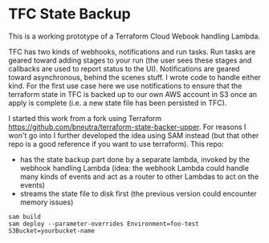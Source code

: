 # TFC State Backup

This is a working prototype of a Terraform Cloud Webook handling Lambda.

TFC has two kinds of webhooks, notifications and run tasks. Run tasks are geared toward adding stages to your run (the user sees these stages and callbacks are used to report status to the UI). Notifications are geared toward asynchronous, behind the scenes stuff. I wrote code to handle either kind. For the first use case here we use notifications to ensure that the terraform state in TFC is backed up to our own AWS account in S3 once an apply is complete (i.e. a new state file has been persisted in TFC).

I started this work from a fork using Terraform https://github.com/bneutra/terraform-state-backer-upper. For reasons I won't go into I further developed the idea using SAM instead (but that other repo is a good reference if you want to use terraform). This repo:
- has the state backup part done by a separate lambda, invoked by the webhook handling Lambda (idea: the webhook Lambda could handle many kinds of events and act as a router to other Lambdas to act on the events)
- streams the state file to disk first (the previous version could encounter memory issues)

```
sam build
sam deploy --parameter-overrides Environment=foo-test S3Bucket=yourbucket-name
```